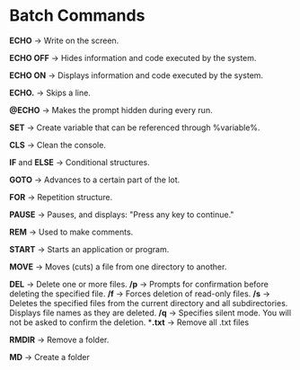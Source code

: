 # Batch Commands

**ECHO** -> Write on the screen.

**ECHO OFF** -> Hides information and code executed by the system.

**ECHO ON** -> Displays information and code executed by the system.

**ECHO.** -> Skips a line.

**@ECHO** -> Makes the prompt hidden during every run.

**SET** -> Create variable that can be referenced through %variable%.

**CLS** -> Clean the console.

**IF** and **ELSE** -> Conditional structures.

**GOTO** -> Advances to a certain part of the lot.

**FOR** -> Repetition structure.

**PAUSE** -> Pauses, and displays: "Press any key to continue."

**REM** -> Used to make comments.

**START** -> Starts an application or program.

**MOVE** ->  Moves (cuts) a file from one directory to another.

**DEL** -> Delete one or more files.
   **/p** -> Prompts for confirmation before deleting the specified file.
  **/f** -> Forces deletion of read-only files.
  **/s** -> Deletes the specified files from the current directory and all subdirectories. Displays file names as they are deleted.
  **/q** -> Specifies silent mode. You will not be asked to confirm the deletion.
  ***.txt** -> Remove all .txt files

**RMDIR** -> Remove a folder.

**MD** -> Create a folder
